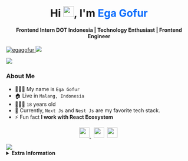 <h1 align="center" style={display: flex;}>Hi <img src="https://github.com/TheDudeThatCode/TheDudeThatCode/blob/master/Assets/Hi.gif" width="29px">, I'm <a href="https://egagofur.my.id" style="color:#0d6efd;text-decoration: none;">Ega Gofur</a></h1>
<h4 align="center">Frontend Intern DOT Indonesia <a href="/">|</a> Technology Enthusiast <a href="/">|</a> Frontend Engineer<a href="/"></h4>

<p>
<img src="https://komarev.com/ghpvc/?username=egagofur&label=Profile%20views&color=0e75b6&style=flat" alt="egagofur" /> 
 <a href="https://github.com/egagofur"><img src="https://img.shields.io/github/followers/egagofur?label=followers&style=social"/></a>
</p>

<img src="https://user-images.githubusercontent.com/73097560/115834477-dbab4500-a447-11eb-908a-139a6edaec5c.gif">

### About Me

- 👨🏻‍💼 My name is `Ega Gofur`
- 🏠 Live in `Malang, Indonesia`
- 🧍🏻‍♂️ `18` years old
- 🌟 Currently, `Next Js` and `Nest Js` are my favorite tech stack.
- ⚡ Fun fact **I work with React Ecosystem**
 
 <p align="center">
  <a href="https://t.me/egagofur" target="_blank">
    <img height="28" src="https://upload.wikimedia.org/wikipedia/commons/8/83/Telegram_2019_Logo.svg" />
  </a>&nbsp;
  <a href="https://www.linkedin.com/mwlite/in/egagofur"  target="_blank"><img height="28" src="https://upload.wikimedia.org/wikipedia/commons/8/81/LinkedIn_icon.svg"></a>&nbsp;
  <a href="https://instagram.com/egagofur_"  target="_blank"><img height="28" src="https://upload.wikimedia.org/wikipedia/commons/e/e7/Instagram_logo_2016.svg"></a>&nbsp;
</p>

<img src="https://user-images.githubusercontent.com/73097560/115834477-dbab4500-a447-11eb-908a-139a6edaec5c.gif">

<details>
   <summary><b>Extra Information</b></summary>

### Tech Stack 👨🏻‍💻

#### Front-end
 
<p>
  <a href="https://skillicons.dev">
    <img src="https://skillicons.dev/icons?i=html,css,js,ts,react,nextjs,firebase,astro,vite,tailwind" />
  </a>
</p>

#### Back-end
 
<p>
  <a href="https://skillicons.dev">
    <img src="https://skillicons.dev/icons?i=nodejs,js,ts,express,nestjs,prisma" />
  </a>
</p>

#### Databases
 
 <p>
  <a href="https://skillicons.dev">
    <img src="https://skillicons.dev/icons?i=postgres,mongodb,mysql" />
  </a>
</p>
 
 
#### Tools

 <p>
  <a href="https://skillicons.dev">
    <img src="https://skillicons.dev/icons?i=vercel,netlify,vscode,git,github,gitlab" />
  </a>
</p>

<img src="https://user-images.githubusercontent.com/73097560/115834477-dbab4500-a447-11eb-908a-139a6edaec5c.gif">

### Stats 📋

 GitHub Stats | Contribution Streak |
| --- | --- |
| <img src="https://github-readme-stats-git-masterrstaa-rickstaa.vercel.app/api?username=egagofur&show_icons=true&include_all_commits=true&count_private=true&theme=tokyonight" /> | <img src="https://github-readme-streak-stats.herokuapp.com/?user=egagofur&count_private=true&theme=tokyonight" /> |

| Most Used Languages |
| --- |
|  <img src="https://github-readme-stats-git-masterrstaa-rickstaa.vercel.app/api/top-langs/?username=egagofur&langs_count=10&theme=tokyonight&layout=compact&hide=css,scss,less,html,hack,php,blade" /> |
 
 </details>

